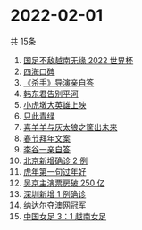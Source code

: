 # 2022-02-01
  共 15条

  <!-- BEGIN -->
  <!-- 最后更新时间:Tue Feb 01 2022 15:10:56 GMT+0000 (Coordinated Universal Time) -->
  1. [国足不敌越南无缘 2022 世界杯](https://www.zhihu.com/search?q=国足)
1. [四海口碑](https://www.zhihu.com/search?q=四海)
1. [《杀手》导演亲自答](https://www.zhihu.com/search?q=这个杀手不太冷静)
1. [韩东君告别平河](https://www.zhihu.com/search?q=长津湖)
1. [小虎墩大英雄上映](https://www.zhihu.com/search?q=小虎墩大英雄)
1. [只此青绿](https://www.zhihu.com/search?q=只此青绿)
1. [喜羊羊与灰太狼之筐出未来](https://www.zhihu.com/search?q=喜羊羊与灰太狼)
1. [春节拜年文案](https://www.zhihu.com/search?q=拜年文案)
1. [李谷一亲自答](https://www.zhihu.com/search?q=李谷一)
1. [北京新增确诊 2 例](https://www.zhihu.com/search?q=北京疫情)
1. [虎年第一句过年好](https://www.zhihu.com/search?q=虎年第一句过年好)
1. [吴京主演票房破 250 亿](https://www.zhihu.com/search?q=吴京主演票房)
1. [深圳新增 1 例确诊](https://www.zhihu.com/search?q=深圳疫情)
1. [纳达尔夺澳网冠军](https://www.zhihu.com/search?q=纳达尔)
1. [中国女足 3：1 越南女足](https://www.zhihu.com/search?q=中国女足)
  <!-- END -->
  